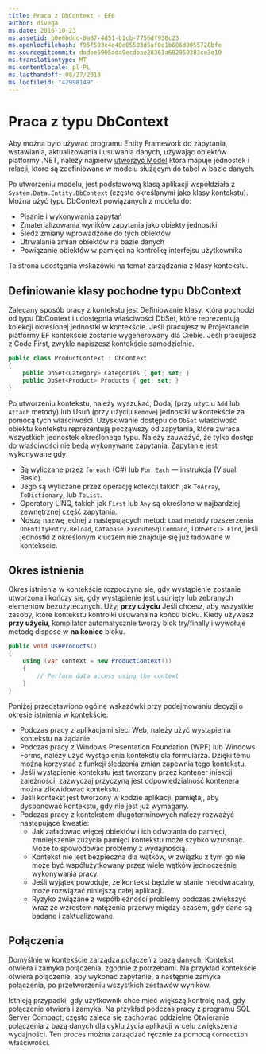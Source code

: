 ```yaml
---
title: Praca z DbContext - EF6
author: divega
ms.date: 2016-10-23
ms.assetid: b0e6bddc-8a87-4d51-b1cb-7756df938c23
ms.openlocfilehash: f95f503c4e40e65503d5af0c1b686d0055728bfe
ms.sourcegitcommit: dadee5905ada9ecdbae28363a682950383ce3e10
ms.translationtype: MT
ms.contentlocale: pl-PL
ms.lasthandoff: 08/27/2018
ms.locfileid: "42998149"
---
```

# <a name="working-with-dbcontext"></a>Praca z typu DbContext

Aby można było używać programu Entity Framework do zapytania, wstawiania, aktualizowania i usuwania danych, używając obiektów platformy .NET, należy najpierw [utworzyć Model](~/ef6/modeling/index.md) która mapuje jednostek i relacji, które są zdefiniowane w modelu służącym do tabel w bazie danych.

Po utworzeniu modelu, jest podstawową klasą aplikacji współdziała z `System.Data.Entity.DbContext` (często określanymi jako klasy kontekstu). Można użyć typu DbContext powiązanych z modelu do:
- Pisanie i wykonywania zapytań   
- Zmaterializowania wyników zapytania jako obiekty jednostki
- Śledź zmiany wprowadzone do tych obiektów
- Utrwalanie zmian obiektów na bazie danych
- Powiązanie obiektów w pamięci na kontrolkę interfejsu użytkownika

Ta strona udostępnia wskazówki na temat zarządzania z klasy kontekstu.  

## <a name="defining-a-dbcontext-derived-class"></a>Definiowanie klasy pochodne typu DbContext  

Zalecany sposób pracy z kontekstu jest Definiowanie klasy, która pochodzi od typu DbContext i udostępnia właściwości DbSet, które reprezentują kolekcji określonej jednostki w kontekście. Jeśli pracujesz w Projektancie platformy EF kontekście zostanie wygenerowany dla Ciebie. Jeśli pracujesz z Code First, zwykle napiszesz kontekście samodzielnie.  

``` csharp
public class ProductContext : DbContext
{
    public DbSet<Category> Categories { get; set; }
    public DbSet<Product> Products { get; set; }
}
```  

Po utworzeniu kontekstu, należy wyszukać, Dodaj (przy użyciu `Add` lub `Attach` metody) lub Usuń (przy użyciu `Remove`) jednostki w kontekście za pomocą tych właściwości. Uzyskiwanie dostępu do `DbSet` właściwość obiektu kontekstu reprezentują począwszy od zapytania, które zwraca wszystkich jednostek określonego typu. Należy zauważyć, że tylko dostęp do właściwości nie będą wykonywane zapytania. Zapytanie jest wykonywane gdy:  

- Są wyliczane przez `foreach` (C#) lub `For Each` — instrukcja (Visual Basic).  
- Jego są wyliczane przez operację kolekcji takich jak `ToArray`, `ToDictionary`, lub `ToList`.  
- Operatory LINQ, takich jak `First` lub `Any` są określone w najbardziej zewnętrznej część zapytania.  
- Noszą nazwę jednej z następujących metod: `Load` metody rozszerzenia `DbEntityEntry.Reload`, `Database.ExecuteSqlCommand`, i `DbSet<T>.Find`, jeśli jednostki z określonym kluczem nie znajduje się już ładowane w kontekście.  

## <a name="lifetime"></a>Okres istnienia  

Okres istnienia w kontekście rozpoczyna się, gdy wystąpienie zostanie utworzona i kończy się, gdy wystąpienie jest usunięty lub zebranych elementów bezużytecznych. Użyj **przy użyciu** Jeśli chcesz, aby wszystkie zasoby, które kontekstu kontrolki usuwana na końcu bloku. Kiedy używasz **przy użyciu**, kompilator automatycznie tworzy blok try/finally i wywołuje metodę dispose w **na koniec** bloku.  

``` csharp
public void UseProducts()
{
    using (var context = new ProductContext())
    {     
        // Perform data access using the context
    }
}
```  

Poniżej przedstawiono ogólne wskazówki przy podejmowaniu decyzji o okresie istnienia w kontekście:  

- Podczas pracy z aplikacjami sieci Web, należy użyć wystąpienia kontekstu na żądanie.  
- Podczas pracy z Windows Presentation Foundation (WPF) lub Windows Forms, należy użyć wystąpienia kontekstu dla formularza. Dzięki temu można korzystać z funkcji śledzenia zmian zapewnia tego kontekstu.  
- Jeśli wystąpienie kontekstu jest tworzony przez kontener iniekcji zależności, zazwyczaj przyczyną jest odpowiedzialność kontenera można zlikwidować kontekstu.
- Jeśli kontekst jest tworzony w kodzie aplikacji, pamiętaj, aby dysponować kontekstu, gdy nie jest już wymagany.  
- Podczas pracy z kontekstem długoterminowych należy rozważyć następujące kwestie:  
    - Jak załadować więcej obiektów i ich odwołania do pamięci, zmniejszenie zużycia pamięci kontekstu może szybko wzrosnąć. Może to spowodować problemy z wydajnością.  
    - Kontekst nie jest bezpieczna dla wątków, w związku z tym go nie może być współużytkowany przez wiele wątków jednocześnie wykonywania pracy.
    - Jeśli wyjątek powoduje, że kontekst będzie w stanie nieodwracalny, może rozwiązać niniejszą całej aplikacji.  
    - Ryzyko związane z współbieżności problemy podczas zwiększyć wraz ze wzrostem natężenia przerwy między czasem, gdy dane są badane i zaktualizowane.  

## <a name="connections"></a>Połączenia  

Domyślnie w kontekście zarządza połączeń z bazą danych. Kontekst otwiera i zamyka połączenia, zgodnie z potrzebami. Na przykład kontekście otwiera połączenie, aby wykonać zapytanie, a następnie zamyka połączenia, po przetworzeniu wszystkich zestawów wyników.  

Istnieją przypadki, gdy użytkownik chce mieć większą kontrolę nad, gdy połączenie otwiera i zamyka. Na przykład podczas pracy z programu SQL Server Compact, często zaleca się zachować oddzielne Otwieranie połączenia z bazą danych dla cyklu życia aplikacji w celu zwiększenia wydajności. Ten proces można zarządzać ręcznie za pomocą `Connection` właściwości.  
